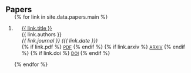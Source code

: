 <h2 id="papers" style="margin: 2px 0px -15px;">Papers</h2>

<div class="publications">
<ol class="bibliography">

{% for link in site.data.papers.main %}

<li>
  <div class="col-sm-9" style="position: relative;padding-right: 15px;padding-left: 20px;">
    <div class="title"><a href="{{ link.pdf }}">{{ link.title }}</a></div>
    <div class="author">{{ link.authors }}</div>
    <div class="periodical"><em>{{ link.journal }} ({{ link.date }})</em></div>
    <div class="links">
      {% if link.pdf %} 
      <a href="{{ link.pdf }}" class="btn btn-sm z-depth-0" role="button" target="_blank" style="font-size:12px;">PDF</a>
      {% endif %}
      {% if link.arxiv %} 
      <a href="{{ link.arxiv }}" class="btn btn-sm z-depth-0" role="button" target="_blank" style="font-size:12px;">ARXIV</a>
      {% endif %}
      {% if link.doi %} 
      <a href="{{ link.doi }}" class="btn btn-sm z-depth-0" role="button" target="_blank" style="font-size:12px;">DOI</a>
      {% endif %}
    </div>
  </div>
</li>

{% endfor %}

</ol>
</div>